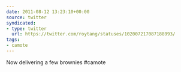 ```yaml
---
date: 2011-08-12 13:23:10+00:00
source: twitter
syndicated:
- type: twitter
  url: https://twitter.com/roytang/statuses/102007217087188993/
tags:
- camote
---
```


Now delivering a few brownies #camote